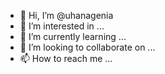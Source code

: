 - 👋 Hi, I’m @uhanagenia
- 👀 I’m interested in ...
- 🌱 I’m currently learning ...
- 💞️ I’m looking to collaborate on ...
- 📫 How to reach me ...

<!---
uhanagenia/uhanagenia is a ✨ special ✨ repository because its `README.md` (this file) appears on your GitHub profile.
You can click the Preview link to take a look at your changes.
--->
